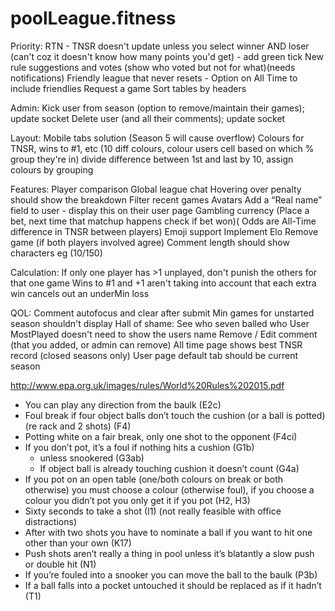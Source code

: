 # poolLeague.fitness

Priority:
	RTN - TNSR doesn't update unless you select winner AND loser (can't coz it doesn't know how many points you'd get) - add green tick
	New rule suggestions and votes (show who voted but not for what)(needs notifications)
	Friendly league that never resets - Option on All Time to include friendlies
	Request a game
	Sort tables by headers

Admin:
	Kick user from season (option to remove/maintain their games); update socket
	Delete user (and all their comments); update socket
	
Layout:
	Mobile tabs solution (Season 5 will cause overflow)
	Colours for TNSR, wins to #1, etc (10 diff colours, colour users cell based on which % group they're in)
		divide difference between 1st and last by 10, assign colours by grouping

Features:
	Player comparison
	Global league chat
	Hovering over penalty should show the breakdown
	Filter recent games
	Avatars
	Add a “Real name” field to user - display this on their user page
	Gambling currency (Place a bet, next time that matchup happens check if bet won)( Odds are All-Time difference in TNSR between players)
	Emoji support
	Implement Elo
	Remove game (if both players involved agree)
	Comment length should show characters eg (10/150)

Calculation:
	If only one player has >1 unplayed, don't punish the others for that one game
	Wins to #1 and +1 aren't taking into account that each extra win cancels out an underMin loss

QOL:
	Comment autofocus and clear after submit
	Min games for unstarted season shouldn't display
	Hall of shame: See who seven balled who
	User MostPlayed doesn't need to show the users name
	Remove / Edit comment (that you added, or admin can remove)
	All time page shows best TNSR record (closed seasons only)
	User page default tab should be current season


http://www.epa.org.uk/images/rules/World%20Rules%202015.pdf
- You can play any direction from the baulk (E2c)
- Foul break if four object balls don’t touch the cushion (or a ball is potted) (re rack and 2 shots) (F4)
- Potting white on a fair break, only one shot to the opponent (F4ci)
- If you don’t pot, it’s a foul if nothing hits a cushion (G1b)
    - unless snookered (G3ab)
    - If object ball is already touching cushion it doesn’t count (G4a)
- If you pot on an open table (one/both colours on break or both otherwise) you must choose a colour (otherwise foul), if you choose a colour you didn’t pot you only get it if you pot (H2, H3)
- Sixty seconds to take a shot (I1) (not really feasible with office distractions)
- After with two shots you have to nominate a ball if you want to hit one other than your own (K17)
- Push shots aren’t really a thing in pool unless it’s blatantly a slow push or double hit (N1)
- If you’re fouled into a snooker you can move the ball to the baulk (P3b)
- If a ball falls into a pocket untouched it should be replaced as if it hadn’t (T1)
